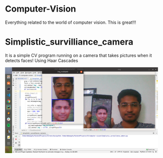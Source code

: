 # Computer-Vision
Everything related to the world of computer vision. This is great!!!

# Simplistic_survilliance_camera
It is a simple CV program running on  a camera that takes pictures when it detects faces! Using Haar Cascades

![alt text](https://raw.githubusercontent.com/Debangshu132/Computer-Vision/master/Images/Surveillance_camera_example.png)
